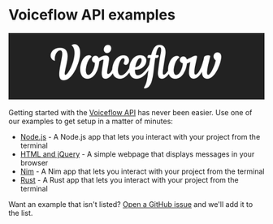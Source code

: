 # Voiceflow API examples

![Voiceflow logo](./logo.png)

Getting started with the [Voiceflow API](https://www.voiceflow.com/developer) has never been easier.
Use one of our examples to get setup in a matter of minutes:

- [Node.js](./nodeJS/README.md) - A Node.js app that lets you interact with your project from the terminal
- [HTML and jQuery](./HTML/README.md) - A simple webpage that displays messages in your browser
- [Nim](./nim/README.md) - A Nim app that lets you interact with your project from the terminal
- [Rust](./rust/README.md) - A Rust app that lets you interact with your project from the terminal

Want an example that isn't listed?
[Open a GitHub issue](https://github.com/voiceflow/api-examples/issues/new) and we'll add it to the list.
